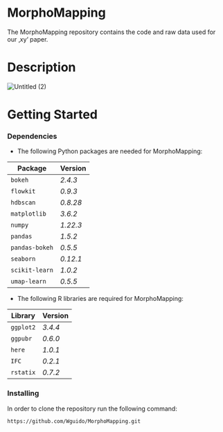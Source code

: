 # MorphoMapping

The MorphoMapping repository contains the code and raw data used for our ‚xy‘ paper. 

# Description

![Untitled (2)](https://github.com/Wguido/MorphoMapping/assets/117764795/c555157a-0e44-4a75-8bff-ad45c663f2cc)

# Getting Started

### Dependencies
* The following Python packages are needed for MorphoMapping:
  
| Package | Version |
| --- | --- |
| `bokeh` | *2.4.3*  |
| `flowkit` | *0.9.3*  |
| `hdbscan` | *0.8.28*  |
| `matplotlib` | *3.6.2*  |
| `numpy` | *1.22.3*  |
| `pandas` | *1.5.2*  |
| `pandas-bokeh` | *0.5.5*  |
| `seaborn` | *0.12.1*  |
| `scikit-learn` | *1.0.2*  |
| `umap-learn` | *0.5.5*  |

* The following R libraries  are required for MorphoMapping:
  
| Library | Version |
| --- | --- |
| `ggplot2` | *3.4.4*  |
| `ggpubr` | *0.6.0*  |
| `here` | *1.0.1*  |
| `IFC` | *0.2.1*  |
| `rstatix` | *0.7.2*  |

### Installing
In order to clone the repository run the following command: 
```
https://github.com/Wguido/MorphoMapping.git

```
